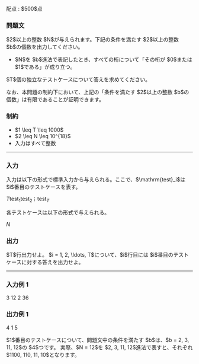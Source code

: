 
<div>

<span>

<span>

<p>
配点 : $500$点
</p>

<div>

<section>

### **問題文**

<p>
$2$以上の整数 $N$が与えられます。下記の条件を満たす $2$以上の整数 $b$の個数を出力してください。
</p>

<ul>

<li>
$N$を $b$進法で表記したとき、すべての桁について「その桁が $0$または $1$である」が成り立つ。
</li>

</ul>

<p>
$T$個の独立なテストケースについて答えを求めてください。
</p>

<p>
なお、本問題の制約下において、上記の「条件を満たす $2$以上の整数 $b$の個数」は有限であることが証明できます。
</p>

</section>

</div>

<div>

<section>

### **制約**

<ul>

<li>
$1 \leq T \leq 1000$
</li>

<li>
$2 \leq N \leq 10^{18}$
</li>

<li>
入力はすべて整数
</li>

</ul>

</section>

</div>

---

<div>

<div>

<section>

### **入力**

<p>
入力は以下の形式で標準入力から与えられる。ここで、$\mathrm{test}_i$は $i$番目のテストケースを表す。
</p>

<div>

$T$$\mathrm{test}_1$$\mathrm{test}_2$$\vdots$$\mathrm{test}_T$
</div>

<p>
各テストケースは以下の形式で与えられる。
</p>

<div>

$N$
</div>

</section>

</div>

<div>

<section>

### **出力**

<p>
$T$行出力せよ。
$i = 1, 2, \ldots, T$について、$i$行目には $i$番目のテストケースに対する答えを出力せよ。
</p>

</section>

</div>

</div>

---

<div>

<section>

### **入力例 1**

<div>

3
12
2
36

</div>

</section>

</div>

<div>

<section>

### **出力例 1**

<div>

4
1
5

</div>

<p>
$1$番目のテストケースについて、問題文中の条件を満たす $b$は、$b = 2, 3, 11, 12$の $4$つです。
実際、$N = 12$を $2, 3, 11, 12$進法で表すと、それぞれ $1100, 110, 11, 10$となります。
</p>

</section>

</div>

</span>

</span>

</div>
